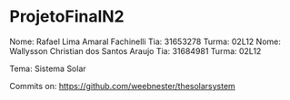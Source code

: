 # ProjetoFinalN2

Nome: Rafael Lima Amaral Fachinelli             Tia: 31653278  Turma: 02L12
Nome: Wallysson Christian dos Santos Araujo     Tia: 31684981  Turma: 02L12

Tema: Sistema Solar

Commits on: https://github.com/weebnester/thesolarsystem